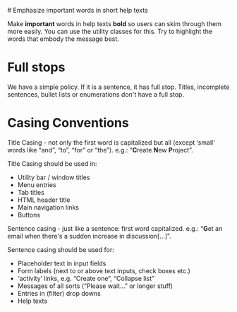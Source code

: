 # Emphasize important words in short help texts

Make **important** words in help texts **bold** so users can skim through them more easily. You can use the utility classes for this. Try to highlight the words that embody the message best.


# Full stops

We have a simple policy. If it is a sentence, it has full stop. Titles, incomplete sentences, bullet lists or enumerations don't have a full stop.


# Casing Conventions

Title Casing - not only the first word is capitalized but all (except ‘small’ words like “and”, “to”, “for” or “the”). e.g.: “**C**reate **N**ew **P**roject”.

Title Casing should be used in:

* Utility bar / window titles
* Menu entries
* Tab titles
* HTML header title
* Main navigation links
* Buttons

Sentence casing - just like a sentence: first word capitalized. e.g.: “**G**et an email when there's a sudden increase in discussion[...]”.

Sentence casing should be used for:

* Placeholder text in input fields
* Form labels (next to or above text inputs, check boxes etc.)
* ‘activity’ links, e.g. “Create one”, “Collapse list”
* Messages of all sorts (“Please wait…” or longer stuff)
* Entries in (filter) drop downs
* Help texts
